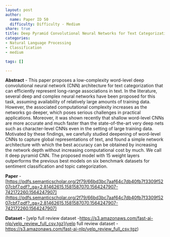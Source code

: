 ```yaml
---
layout: post
author:
  name: Paper ID 50
  difficulty: Difficulty - Medium
share: true
title: Deep Pyramid Convolutional Neural Networks for Text Categorization
categories:
- Natural Language Processing
- Classification
- medium

tags: []

---
```

**Abstract** - This paper proposes a low-complexity word-level deep convolutional neural network (CNN) architecture for text categorization that can efficiently represent long-range associations in text. In the literature, several deep and complex neural networks have been proposed for this task, assuming availability of relatively large amounts of training data. However, the associated computational complexity increases as the networks go deeper, which poses serious challenges in practical applications. Moreover, it was shown recently that shallow word-level CNNs are more accurate and much faster than the state-of-the-art very deep nets such as character-level CNNs even in the setting of large training data. Motivated by these findings, we carefully studied deepening of word-level CNNs to capture global representations of text, and found a simple network architecture with which the best accuracy can be obtained by increasing the network depth without increasing computational cost by much. We call it deep pyramid CNN. The proposed model with 15 weight layers outperforms the previous best models on six benchmark datasets for sentiment classification and topic categorization.

**Paper** - [https://pdfs.semanticscholar.org/2f79/66bd3bc7aaf64c7db40fb7f3309f5207cbf7.pdf?_ga=2.81462615.1581587070.1564247907-742172260.1564247907](https://pdfs.semanticscholar.org/2f79/66bd3bc7aaf64c7db40fb7f3309f5207cbf7.pdf?_ga=2.81462615.1581587070.1564247907-742172260.1564247907)

**Dataset -** [yelp full review dataset -https://s3.amazonaws.com/fast-ai-nlp/yelp_review_full_csv.tgz](yelp full review dataset -https://s3.amazonaws.com/fast-ai-nlp/yelp_review_full_csv.tgz)
    